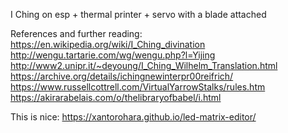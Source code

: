 I Ching on esp + thermal printer + servo with a blade attached

References and further reading:  
https://en.wikipedia.org/wiki/I_Ching_divination  
http://wengu.tartarie.com/wg/wengu.php?l=Yijing  
http://www2.unipr.it/~deyoung/I_Ching_Wilhelm_Translation.html  
https://archive.org/details/ichingnewinterpr00reifrich/  
https://www.russellcottrell.com/VirtualYarrowStalks/rules.htm  
https://akirarabelais.com/o/thelibraryofbabel/i.html  

This is nice:
https://xantorohara.github.io/led-matrix-editor/